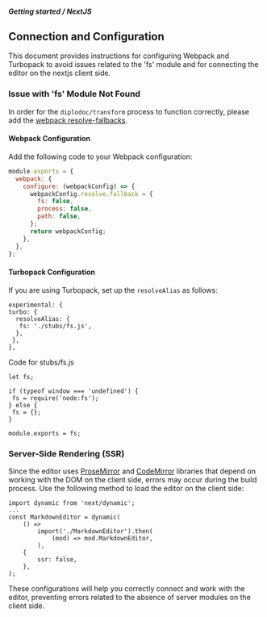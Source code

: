 ##### Getting started / NextJS

## Connection and Configuration
This document provides instructions for configuring Webpack and Turbopack to avoid issues related to the 'fs' module and for connecting the editor on the nextjs client side.

### Issue with 'fs' Module Not Found
In order for the `diplodoc/transform` process to function correctly, please add the [webpack resolve-fallbacks](https://webpack.js.org/configuration/resolve/#resolvefallback).

#### Webpack Configuration

Add the following code to your Webpack configuration:

```javascript
module.exports = {
  webpack: {
    configure: (webpackConfig) => {
      webpackConfig.resolve.fallback = {
        fs: false,
        process: false,
        path: false,
      };
      return webpackConfig;
    },
  },
};
```

#### Turbopack Configuration

If you are using Turbopack, set up the `resolveAlias` as follows:

```
experimental: {
turbo: {
  resolveAlias: {
   fs: './stubs/fs.js',
  },
 },
},
```

Code for stubs/fs.js

```
let fs;

if (typeof window === 'undefined') {
 fs = require('node:fs');
} else {
 fs = {};
}

module.exports = fs;
```

### Server-Side Rendering (SSR)

Since the editor uses [ProseMirror](https://prosemirror.net) and [CodeMirror](https://codemirror.net) libraries that depend on working with the DOM on the client side, errors may occur during the build process. Use the following method to load the editor on the client side:

```
import dynamic from 'next/dynamic';
...
const MarkdownEditor = dynamic(
    () =>
        import('./MarkdownEditor').then(
            (mod) => mod.MarkdownEditor,
        ),
    {
        ssr: false,
    },
);
```


These configurations will help you correctly connect and work with the editor, preventing errors related to the absence of server modules on the client side.


